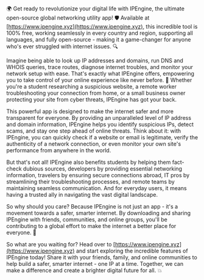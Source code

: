 🌍 Get ready to revolutionize your digital life with IPEngine, the ultimate open-source global networking utility app! 🛡️ Available at [https://www.ipengine.xyz](https://www.ipengine.xyz), this incredible tool is 100% free, working seamlessly in every country and region, supporting all languages, and fully open-source - making it a game-changer for anyone who's ever struggled with internet issues. 🔍

Imagine being able to look up IP addresses and domains, run DNS and WHOIS queries, trace routes, diagnose internet troubles, and monitor your network setup with ease. That's exactly what IPEngine offers, empowering you to take control of your online experience like never before. 📡 Whether you're a student researching a suspicious website, a remote worker troubleshooting your connection from home, or a small business owner protecting your site from cyber threats, IPEngine has got your back.

This powerful app is designed to make the internet safer and more transparent for everyone. By providing an unparalleled level of IP address and domain information, IPEngine helps you identify suspicious IPs, detect scams, and stay one step ahead of online threats. Think about it: with IPEngine, you can quickly check if a website or email is legitimate, verify the authenticity of a network connection, or even monitor your own site's performance from anywhere in the world.

But that's not all! IPEngine also benefits students by helping them fact-check dubious sources, developers by providing essential networking information, travelers by ensuring secure connections abroad, IT pros by streamlining their troubleshooting processes, and remote teams by maintaining seamless communication. And for everyday users, it means having a trusted ally in navigating the vast digital landscape.

So why should you care? Because IPEngine is not just an app - it's a movement towards a safer, smarter internet. By downloading and sharing IPEngine with friends, communities, and online groups, you'll be contributing to a global effort to make the internet a better place for everyone. 🚀

So what are you waiting for? Head over to [https://www.ipengine.xyz](https://www.ipengine.xyz) and start exploring the incredible features of IPEngine today! Share it with your friends, family, and online communities to help build a safer, smarter internet - one IP at a time. Together, we can make a difference and create a brighter digital future for all. 💥